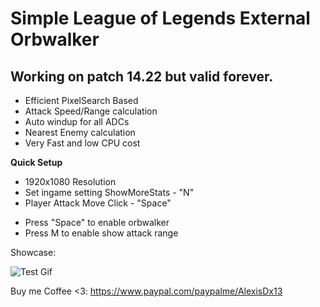 # Simple League of Legends External Orbwalker
## Working on patch 14.22 but valid forever.

- Efficient PixelSearch Based
- Attack Speed/Range calculation
- Auto windup for all ADCs
- Nearest Enemy calculation
- Very Fast and low CPU cost

**Quick Setup**
- 1920x1080 Resolution
- Set ingame setting ShowMoreStats - "N"
- Player Attack Move Click - "Space"
+ Press "Space" to enable orbwalker
+ Press M to enable show attack range

Showcase:

![Test Gif](https://github.com/sajmonekk191/MagicOrbwalker/blob/main/test.gif)


Buy me Coffee <3: https://www.paypal.com/paypalme/AlexisDx13
